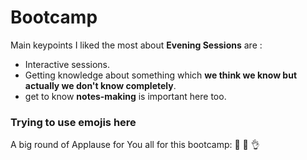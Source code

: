 # Bootcamp

Main keypoints I liked the most about __Evening Sessions__ are :
* Interactive sessions.
* Getting knowledge about something which **we think we know but actually we don't know completely**.
* get to know **notes-making** is important here too.
 ### Trying to use emojis here
 A big round of Applause for You all for this bootcamp: :clap: :clap: :ok_hand:
  

